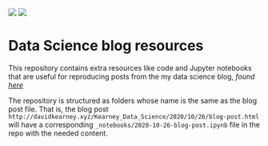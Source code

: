 [//]: # ()

![](https://github.com/davidrkearney/Kearney_Data_Science/workflows/CI/badge.svg) 
![](https://github.com/davidrkearney/Kearney_Data_Science/workflows/GH-Pages%20Status/badge.svg) 


# Data Science blog resources

This repository contains extra resources like code  and Jupyter notebooks that are useful for reproducing posts from the my data science blog, _found [here](http://davidkearney.xyz/Kearney_Data_Science/)_




The repository is structured as folders whose name is the same as the blog post file.
That is, the blog post `http://davidkearney.xyz/Kearney_Data_Science/2020/10/26/blog-post.html` will have a corresponding `_notebooks/2020-10-26-blog-post.ipynb` file in the repo with the needed content.
